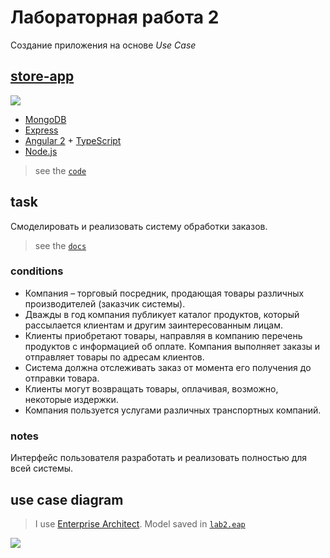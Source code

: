 # Лабораторная работа 2
Создание приложения на основе *Use Case*

## [store-app](https://github.com/Drapegnik/bsu/blob/master/technology/lab2/store-app)
![](http://res.cloudinary.com/dzsjwgjii/image/upload/v1490542775/mean1.png)

* [MongoDB](https://www.mongodb.com/)
* [Express](http://expressjs.com/)
* [Angular 2](https://angular.io/) + [TypeScript](https://www.typescriptlang.org/)
* [Node.js](https://nodejs.org/en/)

> see the [`code`](https://github.com/Drapegnik/bsu/blob/master/technology/lab2/store-app)

## task
Смоделировать  и реализовать систему обработки заказов.

> see the [`docs`](http://drapegnik.github.io/bsu/technology/lab2/docs)

### conditions
* Компания – торговый посредник, продающая товары различных производителей (заказчик системы).
* Дважды в год компания публикует каталог продуктов, который рассылается клиентам и другим заинтересованным лицам.
* Клиенты приобретают товары, направляя в компанию перечень продуктов с информацией об оплате. Компания выполняет заказы и отправляет товары по адресам клиентов.
* Система должна отслеживать заказ от момента его получения до отправки товара.
* Клиенты могут возвращать товары, оплачивая, возможно, некоторые издержки.
* Компания пользуется услугами различных транспортных компаний.

### notes
Интерфейс пользователя разработать и реализовать полностью для всей системы.

## use case diagram
> I use [Enterprise Architect](http://www.sparxsystems.com/products/ea). Model saved in [`lab2.eap`](http://drapegnik.github.io/bsu/technology/lab2/lab2.eap)

![](http://res.cloudinary.com/dzsjwgjii/image/upload/v1490050601/tp-2-1.png)
